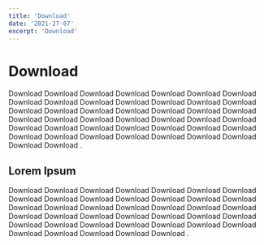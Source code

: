 ```yaml
---
title: 'Download'
date: '2021-27-07'
excerpt: 'Download'
---
```


# Download

Download Download Download Download Download Download Download Download Download Download Download Download Download Download Download Download Download Download Download Download Download Download Download Download Download Download Download Download Download Download Download Download Download Download Download Download Download Download Download Download Download Download Download Download .

## Lorem Ipsum

Download Download Download Download Download Download Download Download Download Download Download Download Download Download Download Download Download Download Download Download Download Download Download Download Download Download Download Download Download Download Download Download Download Download Download Download Download Download Download Download .
